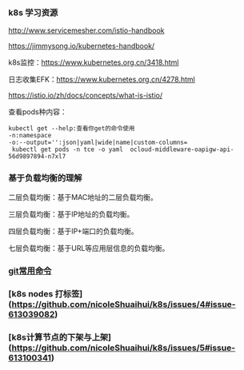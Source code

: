 
### k8s 学习资源
http://www.servicemesher.com/istio-handbook

https://jimmysong.io/kubernetes-handbook/

k8s监控：https://www.kubernetes.org.cn/3418.html

日志收集EFK：https://www.kubernetes.org.cn/4278.html

https://istio.io/zh/docs/concepts/what-is-istio/

查看pods种内容：
```
kubectl get --help:查看你get的命令使用
-n:namespace
-o:--output='':json|yaml|wide|name|custom-columns=
 kubectl get pods -n tce -o yaml  ocloud-middleware-oapigw-api-56d9897894-n7xl7 
 ```

### 基于负载均衡的理解

二层负载均衡：基于MAC地址的二层负载均衡。

三层负载均衡：基于IP地址的负载均衡。

四层负载均衡：基于IP+端口的负载均衡。

七层负载均衡：基于URL等应用层信息的负载均衡。


### [git常用命令](https://github.com/nicoleShuaihui/k8s/issues/3#issue-599400505)
### [k8s nodes 打标签] (https://github.com/nicoleShuaihui/k8s/issues/4#issue-613039082)
### [k8s计算节点的下架与上架] (https://github.com/nicoleShuaihui/k8s/issues/5#issue-613100341)
